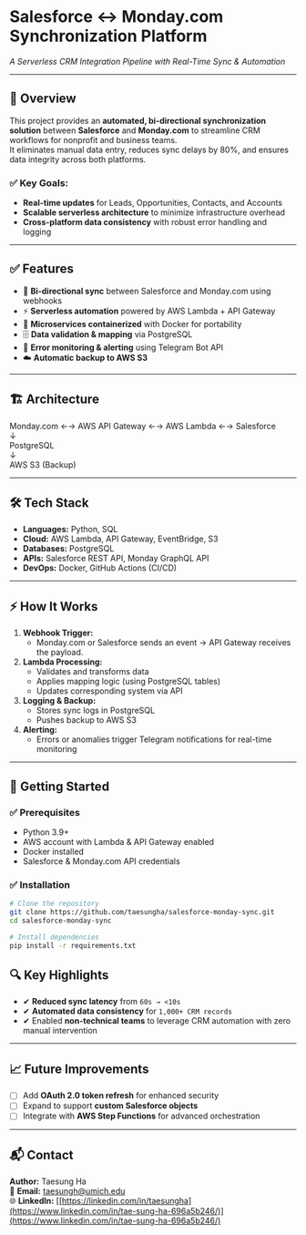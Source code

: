 # Salesforce ↔ Monday.com Synchronization Platform  
_A Serverless CRM Integration Pipeline with Real-Time Sync & Automation_

---

## 📌 Overview
This project provides an **automated, bi-directional synchronization solution** between **Salesforce** and **Monday.com** to streamline CRM workflows for nonprofit and business teams.  
It eliminates manual data entry, reduces sync delays by 80%, and ensures data integrity across both platforms.

### ✅ Key Goals:
- **Real-time updates** for Leads, Opportunities, Contacts, and Accounts
- **Scalable serverless architecture** to minimize infrastructure overhead
- **Cross-platform data consistency** with robust error handling and logging

---

## ✅ Features
- 🔄 **Bi-directional sync** between Salesforce and Monday.com using webhooks
- ⚡ **Serverless automation** powered by AWS Lambda + API Gateway
- 🐳 **Microservices containerized** with Docker for portability
- 🗄️ **Data validation & mapping** via PostgreSQL
- 🔔 **Error monitoring & alerting** using Telegram Bot API
- ☁️ **Automatic backup to AWS S3**

---

## 🏗️ Architecture
Monday.com ←→ AWS API Gateway ←→ AWS Lambda ←→ Salesforce <br>
↓ <br>
PostgreSQL <br>
↓ <br>
AWS S3 (Backup)

---

## 🛠 Tech Stack
- **Languages:** Python, SQL  
- **Cloud:** AWS Lambda, API Gateway, EventBridge, S3  
- **Databases:** PostgreSQL  
- **APIs:** Salesforce REST API, Monday GraphQL API  
- **DevOps:** Docker, GitHub Actions (CI/CD)  

---

## ⚡ How It Works
1. **Webhook Trigger:**  
   - Monday.com or Salesforce sends an event → API Gateway receives the payload.
2. **Lambda Processing:**  
   - Validates and transforms data  
   - Applies mapping logic (using PostgreSQL tables)  
   - Updates corresponding system via API  
3. **Logging & Backup:**  
   - Stores sync logs in PostgreSQL  
   - Pushes backup to AWS S3  
4. **Alerting:**  
   - Errors or anomalies trigger Telegram notifications for real-time monitoring  

---

## 🚀 Getting Started

### ✅ Prerequisites
- Python 3.9+
- AWS account with Lambda & API Gateway enabled
- Docker installed
- Salesforce & Monday.com API credentials

### ✅ Installation
```bash
# Clone the repository
git clone https://github.com/taesungha/salesforce-monday-sync.git
cd salesforce-monday-sync

# Install dependencies
pip install -r requirements.txt
```

## 🔍 Key Highlights
- ✔ **Reduced sync latency** from `60s → <10s`  
- ✔ **Automated data consistency** for `1,000+ CRM records`  
- ✔ Enabled **non-technical teams** to leverage CRM automation with zero manual intervention  

---

## 📈 Future Improvements
- [ ] Add **OAuth 2.0 token refresh** for enhanced security  
- [ ] Expand to support **custom Salesforce objects**  
- [ ] Integrate with **AWS Step Functions** for advanced orchestration  

---

## 📬 Contact
**Author:** Taesung Ha  
📧 **Email:** [taesungh@umich.edu](mailto:taesungh@umich.edu)  
🌐 **LinkedIn:** [[https://linkedin.com/in/taesungha](https://www.linkedin.com/in/tae-sung-ha-696a5b246/)](https://www.linkedin.com/in/tae-sung-ha-696a5b246/) 
